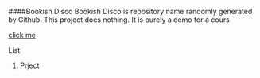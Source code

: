 ####Bookish Disco
Bookish Disco is repository name randomly generated by Github. This project does nothing. It is purely a demo for a cours

[click me](www.google.com)


List 
1. Prject

